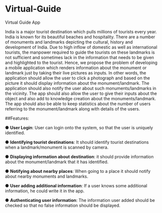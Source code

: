 # Virtual-Guide
Virtual Guide App

India is a major tourist destination which pulls millions of tourists every year. India is known
for its beautiful beaches and hospitality. There are a number of monuments and landmarks
depicting the cultural, history and development of India. Due to high inflow of domestic as
well as international tourists, the manpower required to guide the tourists on these landmarks
is not sufficient and sometimes lack in the information that needs to be given and highlighted
to the tourist.
Hence, we propose the problem of developing a mobile application which renders
information about the monument or landmark just by taking their live pictures as inputs. In
other words, the application should allow the user to click a photograph and based on the
picture it should display information about the monument/landmark. The application should
also notify the user about such monuments/landmarks in the vicinity. The app should also
allow the user to give their inputs about the object and also add to knowledge creation about
the monuments/landmark. The app should also be able to keep statistics about the number of
users referring to the monument/landmark along with details of the users.

##Features:

● <b>User Login</b>: User can login onto the system, so that the user is uniquely identified.

● <b>Identifying tourist destinations</b>: It should identify tourist destinations when a
landmark/monument is scanned by camera.

● <b>Displaying information about destination</b>: it should provide information about the
monument/landmark that it has identified.

● <b>Notifying about nearby places</b>: When going to a place it should notify about nearby
monuments and landmarks.

● <b>User adding additional information</b>: If a user knows some additional information,
he could write it in the app.

● <b>Authenticating user information</b>: The information user added should be checked so
that no false information should be displayed.

